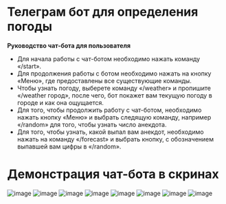 # Телеграм бот для определения погоды
<b>Руководство чат-бота для пользователя</b>
- Для начала работы с чат-ботом необходимо нажать команду «/start».
- Для продолжения работы с ботом необходимо нажать на кнопку «Меню», где предоставлены все существующие команды.
- Чтобы узнать погоду, выберете команду «/weather» и пропишите «/weather город», после чего, бот покажет вам текущую погоду в городе и как она ощущается.
- Для того, чтобы продолжить работу с чат-ботом, необходимо нажать кнопку «Меню» и выбрать следящую команду, например «/random» для того, чтобы узнать число анекдота. 
- Для того, чтобы узнать, какой выпал вам анекдот, необходимо нажать на команду «/forecast» и выбрать кнопку, с обозначением выпавшей вам цифры в «/random». 
# Демонстрация чат-бота в скринах
![image](https://user-images.githubusercontent.com/93352917/193147860-ec1e8c79-078b-45b9-80b2-05ab6ee186d3.png)
![image](https://user-images.githubusercontent.com/93352917/193148125-07b01234-6350-4394-ae97-437dcfa141ec.png)
![image](https://user-images.githubusercontent.com/93352917/193148246-b5743b05-ba97-411e-bff5-07b7f4779dde.png)
![image](https://user-images.githubusercontent.com/93352917/193148327-0be29944-c362-48d5-adcb-3b3b8b87f938.png)
![image](https://user-images.githubusercontent.com/93352917/193148429-bf0e2ff8-105c-42c5-a405-cc87c3902781.png)
![image](https://user-images.githubusercontent.com/93352917/193148484-cf9339d7-5f43-4fb0-b6b9-85ff5c2e7873.png)
![image](https://user-images.githubusercontent.com/93352917/193148609-f0623407-3f91-4d71-9076-1c8ee8de6abb.png)
![image](https://user-images.githubusercontent.com/93352917/193148639-d12ee31c-353c-4685-adbf-5d7c44e7ef0a.png)
